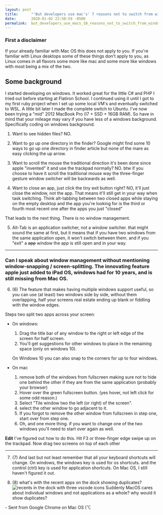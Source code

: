```yaml
---
layout: post
title:      "'But developers use mac's' 7 reasons not to switch from windows"
date:       2020-01-02 23:50:59 -0500
permalink:  but_developers_use_macs_10_reasons_not_to_switch_from_windows
---
```



### First a disclaimer

If your already familiar with Mac OS this does not apply to you.
If you're familiar with Linux desktops some of these things don't apply to you, as Linux comes in all flavors some more like mac and some more like windows with most being a mix of the two.

## Some background

I started developing on windows. It worked great for the little C# and PHP I tried out before starting at Flatiron School. I continued using it until I got to my first ruby project when I set up some local VM's and eventually switched to WSL. A little bit later I made the complete switch to Ubuntu.
I've now been trying a "mid" 2012 MacBook Pro (I7 + SSD + 16GB RAM).
So have in mind that your mileage may vary if you have less of a windows background. Specifically coding on windows background.

1. Want to see hidden files? NO.

2. Want to go up one directory in the finder? Google might find some 10 ways to go up one directory in finder article but none of the mare as easy clicking the up arrow.

3. Want to scroll the mouse the traditional direction it's been done since apple "invented" it and use the trackpad normally? NO. btw if you choose to have it scroll the traditional mouse way the three-finger gesture window switcher will be backwards as well.

4. Want to close an app, just click the tiny exit button right? NO, it'll just close the window, not the app. That means it'll still get in your way when task switching. Think alt-tabbing between two closed apps while staying on the empty desktop and the app you're looking for is the third or fourth most recent one after the apps you just "closed"

That leads to the next thing. There is no window management.

5. Alt-Tab is an application switcher, not a window switcher. that might sound the same at first, but it means that if you have two windows from the same application open, it won't switch between them. and if you "exit" a <del>app</del> window the app is still open and in your way.

--------

### Can I speak about window management without mentioning window-snapping / screen-splitting. The innovating feature apple just added to iPad OS,  windows had for 10 years, and is still missing from Mac OS.

6. (6) The feature that makes having multiple windows support useful, so you can use (at least) two windows side by side, without them overlapping,  half your screens real estate ending up blank or fiddling with the window edges.

  Steps two split two apps across your screen:

  * On windows:
    1. Drag the title bar of any window to the right or left edge of the screen for half screen. 
    1. You'll get suggestions for other windows to place in the remaining space (only on windows 10). 

    On Windows 10 you can also snap to the corners for up to four windows.


  * On mac
    1. remove both of the windows from fullscreen making sure not to hide one behind the other if they are from the same application (probably your browser)
    1. Hover over the green fullscreen button. (yes hover, not left click for some odd reason.)
    1. Select "Tile window two the left (or right) of the screen".
    1. select the other window to go adjacent to it.
    1. If you forgot to remove the other window from fullscreen in step one, start over from step one.
    1. Oh, and one more thing. if you want to change one of the two windows you'll need to start over again as well.

**Edit**
I've figured out how to do this. Hit F3 or three-finger edge swipe up on the trackpad. Now drag two screens on top of each other

----------

7. (7) And last but not least remember that all your keyboard shortcuts will change. On windows, the windows key is used for os shortcuts. and the control (ctrl) key is used for application shortcuts. On Mac OS, I still haven't figured it out.

8. (8) what's with the recent apps on the dock showing duplicates?
![recents in the dock with three vscode icons](https://pbs.twimg.com/media/ENyIa6hWwAAzrxU?format=png)
Suddenly MacOS cares about individual windows and not applications as a whole? why would it show duplicates?

 \- Sent from Google Chrome on Mac OS  (⌥
